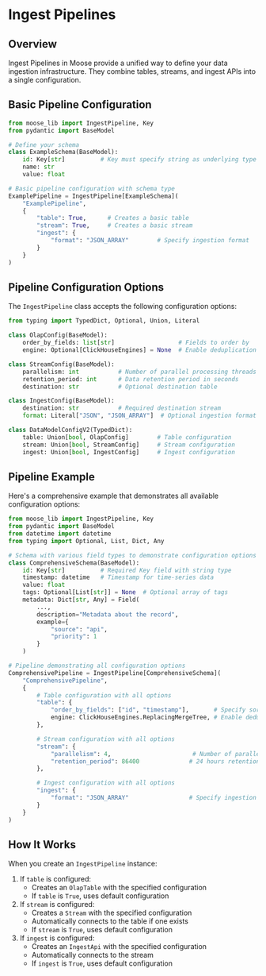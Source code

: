 # Ingest Pipelines

## Overview
Ingest Pipelines in Moose provide a unified way to define your data ingestion infrastructure. They combine tables, streams, and ingest APIs into a single configuration.

## Basic Pipeline Configuration

```python
from moose_lib import IngestPipeline, Key
from pydantic import BaseModel

# Define your schema
class ExampleSchema(BaseModel):
    id: Key[str]          # Key must specify string as underlying type
    name: str
    value: float

# Basic pipeline configuration with schema type
ExamplePipeline = IngestPipeline[ExampleSchema](
    "ExamplePipeline",
    {
        "table": True,      # Creates a basic table
        "stream": True,     # Creates a basic stream
        "ingest": {
            "format": "JSON_ARRAY"        # Specify ingestion format
        }
    }
)
```

## Pipeline Configuration Options

The `IngestPipeline` class accepts the following configuration options:

```python
from typing import TypedDict, Optional, Union, Literal

class OlapConfig(BaseModel):
    order_by_fields: list[str]                  # Fields to order by
    engine: Optional[ClickHouseEngines] = None  # Enable deduplication with ClickHouseEngines.ReplacingMergeTree 

class StreamConfig(BaseModel):
    parallelism: int           # Number of parallel processing threads
    retention_period: int      # Data retention period in seconds
    destination: str           # Optional destination table

class IngestConfig(BaseModel):
    destination: str           # Required destination stream
    format: Literal["JSON", "JSON_ARRAY"]  # Optional ingestion format

class DataModelConfigV2(TypedDict):
    table: Union[bool, OlapConfig]        # Table configuration
    stream: Union[bool, StreamConfig]     # Stream configuration
    ingest: Union[bool, IngestConfig]     # Ingest configuration
```

## Pipeline Example

Here's a comprehensive example that demonstrates all available configuration options:

```python
from moose_lib import IngestPipeline, Key
from pydantic import BaseModel
from datetime import datetime
from typing import Optional, List, Dict, Any

# Schema with various field types to demonstrate configuration options
class ComprehensiveSchema(BaseModel):
    id: Key[str]          # Required Key field with string type
    timestamp: datetime   # Timestamp for time-series data
    value: float
    tags: Optional[List[str]] = None  # Optional array of tags
    metadata: Dict[str, Any] = Field(
        ...,
        description="Metadata about the record",
        example={
            "source": "api",
            "priority": 1
        }
    )

# Pipeline demonstrating all configuration options
ComprehensivePipeline = IngestPipeline[ComprehensiveSchema](
    "ComprehensivePipeline",
    {
        # Table configuration with all options
        "table": {
            "order_by_fields": ["id", "timestamp"],       # Specify sort order
            engine: ClickHouseEngines.ReplacingMergeTree, # Enable deduplication
        },

        # Stream configuration with all options
        "stream": {
            "parallelism": 4,                       # Number of parallel processing threads
            "retention_period": 86400              # 24 hours retention
        },

        # Ingest configuration with all options
        "ingest": {
            "format": "JSON_ARRAY"                 # Specify ingestion format
        }
    }
)
```

## How It Works

When you create an `IngestPipeline` instance:
1. If `table` is configured:
   - Creates an `OlapTable` with the specified configuration
   - If `table` is `True`, uses default configuration
2. If `stream` is configured:
   - Creates a `Stream` with the specified configuration
   - Automatically connects to the table if one exists
   - If `stream` is `True`, uses default configuration
3. If `ingest` is configured:
   - Creates an `IngestApi` with the specified configuration
   - Automatically connects to the stream
   - If `ingest` is `True`, uses default configuration

